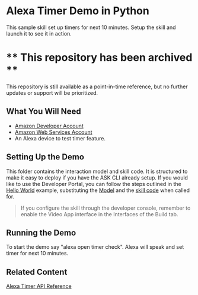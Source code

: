 # Alexa Timer Demo in Python
This sample skill set up timers for next 10 minutes.  Setup the skill and launch it to see it in action.

# ** This repository has been archived **
This repository is still available as a point-in-time reference, but no further updates or support will be prioritized.

## What You Will Need
*  [Amazon Developer Account](http://developer.amazon.com/alexa)
*  [Amazon Web Services Account](http://aws.amazon.com/)
*  An Alexa device to test timer feature.

## Setting Up the Demo
This folder contains the interaction model and skill code.  It is structured to make it easy to deploy if you have the ASK CLI already setup.  If you would like to use the Developer Portal, you can follow the steps outlined in the [Hello World](https://github.com/alexa/skill-sample-nodejs-hello-world) example, substituting the [Model](./models/en-US.json) and the [skill code](./lambda/custom/index.js) when called for.

> If you configure the skill through the developer console, remember to enable the Video App interface in the Interfaces of the Build tab.

## Running the Demo
To start the demo say "alexa open timer check".  Alexa will speak and set timer for next 10 minutes.

## Related Content
[Alexa Timer API Reference](https://developer.amazon.com/en-US/docs/alexa/smapi/alexa-timers-api-reference.html)
